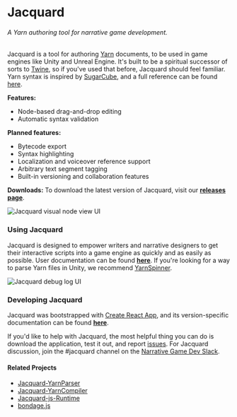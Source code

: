 # Jacquard
###### *A Yarn authoring tool for narrative game development.*

Jacquard is a tool for authoring [Yarn](https://github.com/thesecretlab/YarnSpinner) documents, to be used in game engines like Unity and Unreal Engine. It's built to be a spiritual successor of sorts to [Twine](http://twinery.org), so if you've used that before, Jacquard should feel familiar. Yarn syntax is inspired by [SugarCube](http://www.motoslave.net/sugarcube/2/docs/markup.html), and a full reference can be found [here](https://github.com/thesecretlab/YarnSpinner/blob/development/Documentation/YarnSpinner-Dialogue/Yarn-Syntax.md).

**Features:**
- Node-based drag-and-drop editing
- Automatic syntax validation

**Planned features:**
- Bytecode export
- Syntax highlighting
- Localization and voiceover reference support
- Arbitrary text segment tagging
- Built-in versioning and collaboration features

**Downloads:** To download the latest version of Jacquard, visit our **[releases page](https://github.com/StirfireStudios/Jacquard/releases)**.

![Jacquard visual node view UI](https://i.imgur.com/rHzoBoB.jpg])

### Using Jacquard

Jacquard is designed to empower writers and narrative designers to get their interactive scripts into a game engine as quickly and as easily as possible. User documentation can be found **[here](Documentation/README.md)**. If you're looking for a way to parse Yarn files in Unity, we recommend [YarnSpinner](https://github.com/thesecretlab/YarnSpinner).

![Jacquard debug log UI](https://i.imgur.com/HoLZqoy.jpg)

### Developing Jacquard

Jacquard was bootstrapped with [Create React App](https://github.com/facebookincubator/create-react-app), and its version-specific documentation can be found **[here](Documentation/CreateReactApp.md)**.

If you'd like to help with Jacquard, the most helpful thing you can do is download the application, test it out, and report [issues](https://github.com/StirfireStudios/Jacquard/issues). For Jacquard discussion, join the #jacquard channel on the [Narrative Game Dev Slack](http://lab.to/narrativegamedev).

#### Related Projects

- [Jacquard-YarnParser](https://github.com/StirfireStudios/Jacquard-YarnParser)
- [Jacquard-YarnCompiler](https://github.com/StirfireStudios/Jacquard-YarnCompiler)
- [Jacquard-js-Runtime](https://github.com/StirfireStudios/Jacquard-js-Runtime)
- [bondage.js](https://github.com/StirfireStudios/bondage.js)
